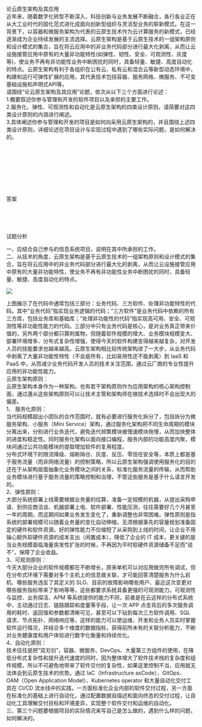 <div class="detail lh2"><p>论云原生架构及其应用<br/>近年来，随着数字化转型不断深入，科技创新与业务发展不断融合，各行各业正在从大工业时代的固化范式进化成面向创新型组织与灵活型业务的崭新模式。在这一背景下，以容器和微服务架构为代表的云原生技术作为云计算服务的新模式，已经逐渐成为企业持续发展的主流选择。云原生架构是基于云原生技术的一组架构原则和设计模式的集合，旨在将云应用中的非业务代码部分进行最大化剥离，从而让云设施接管应用中原有的大量非功能特性(如弹性、韧性、安全、可观测性、灰度等)，使业务不再有非功能性业务中断困扰的同时，具备轻量、敏捷、高度自动化的特点。云原生架构有利于各组织在公有云、私有云和混合云等新型动态环境中，构建和运行可弹性扩展的应用，其代表技术包括容器、服务网格、微服务、不可变基础设施和声明式API等。<br/>请围绕“论云原生架构及其应用”论题，依次从以下三个方面进行论述：<br/>1.概要叙述你参与管理和开发的软件项目以及承担的主要工作。<br/>2.服务化、弹性、可观测性和自动化是云原生架构的四类设计原则，请简要对这四类设计原则的内涵进行阐述。<br/>3.具体阐述你参与管理和开发的项目是如何向采用云原生架构的，并且围绕上述四类设计原则，详细论述在项目设计与实现过程中遇到了哪些实际问题，是如何解决的。<br/><br/></p><br/><br/><p><br/></p><br/><br/>答案<br/><p><br/></p><br/><br/>试题分析<br/><p>一、应结合自己参与的信息系统项目，说明在其中所承担的工作。<br/>二、从技术的角度，云原生架构是基于云原生技术的一组架构原则和设计模式的集合，旨在将云应用中的非业务代码部分进行最大化的剥离，从而让云设施接管应用中原有的大量非功能特性，使业务不再有非功能性业务中断困扰的同时，具备轻量、敏捷、高度自动化的特点。<br/></p><div><img src="https://img.kuaiwenyun.com/images/shiti/2020-11/95/YjSakPeqy8.png" style="max-width:100%;"/><br/></div><p>上图展示了在代码中通常包括三部分：业务代码、三方软件、处理非功能特性的代码。其中“业务代码”指实现业务逻辑的代码；“三方软件”是业务代码中依赖的所有三方库，包括业务库和基础库；“处理非功能性的代码”指实现高可用、安全、可观测性等非功能性能力的代码。三部分中只有业务代码是核心，是对业务真正带来价值的，另外两个部分都只算附属物，但随着软件规模的增大、业务模块规模变大、部署环境增多、分布式复杂性增强，使得今天的软件构建变得越来越复杂，对开发人员的技能要求也越来越高。云原生架构相比较传统架构进了一大步，从业务代码中剥离了大量非功能性特性（不会是所有，比如易用性还不能剥离）到 IaaS 和 PaaS 中，从而减少业务代码开发人员的技术关注范围，通过云厂商的专业性提升应用的非功能性能力。<br/>云原生架构原则：<br/>云原生架构本身作为一种架构，也有若干架构原则作为应用架构的核心架构控制面，通过遵从这些架构原则可以让技术主管和架构师在做技术选择时不会出现大的偏差。<br/>1、 服务化原则：<br/>当代码规模超出小团队的合作范围时，就有必要进行服务化拆分了，包括拆分为微服务架构、小服务（Mini Service）架构，通过服务化架构把不同生命周期的模块分离出来，分别进行业务迭代，避免迭代频繁模块被慢速模块拖慢，从而加快整体的进度和稳定性。同时服务化架构以面向接口编程，服务内部的功能高度内聚，模块间通过公共功能模块的提取增加软件的复用程度。<br/>分布式环境下的限流降级、熔断隔仓、灰度、反压、零信任安全等，本质上都是基于服务流量（而非网络流量）的控制策略，所以云原生架构强调使用服务化的目的还在于从架构层面抽象化业务模块之间的关系，标准化服务流量的传输，从而帮助业务模块进行基于服务流量的策略控制和治理，不管这些服务是基于什么语言开发的。<br/>2、弹性原则：<br/>大部分系统部署上线需要根据业务量的估算，准备一定规模的机器，从提出采购申请、到供应商洽谈、机器部署上电、软件部署、性能压测，往往需要好几个月甚至一年的周期，而这期间如果业务发生变化了，重新调整也非常困难。弹性原则是指系统的部署规模可以随着业务量的变化自动伸缩，无须根据事先的容量规划准备固定的硬件和软件资源。好的弹性能力不仅缩短了从采购到上线的时间，让企业不用操心额外软硬件资源的成本支出（闲置成本），降低了企业的 IT 成本，更关键的是当业务规模面临海量突发性扩张的时候，不再因为平时软硬件资源储备不足而“说不”，保障了企业收益。<br/>3、可观测原则：<br/>今天大部分企业的软件规模都在不断增长，原来单机可以对应用做完所有调试，但在分布式环境下需要对多个主机上的信息做关联，才可能回答清楚服务为什么宕机、哪些服务违反了其定义的 SLO、目前的故障影响哪些用户、最近这次变更对哪些服务指标带来了影响等等，这些都要求系统具备更强的可观测能力。可观测性与监控、业务探活、APM 等系统提供的能力不同，前者是在云这样的分布式系统中，主动通过日志、链路跟踪和度量等手段，让一次 APP 点击背后的多次服务调用的耗时、返回值和参数都清晰可见，甚至可以下钻到每次三方软件调用、SQL 请求、节点拓扑、网络响应等，这样的能力可以使运维、开发和业务人员实时掌握软件运行情况，并结合多个维度的数据指标，获得前所未有的关联分析能力，不断对业务健康度和用户体验进行数字化衡量和持续优化。<br/>4、自动化原则：<br/>技术往往是把“双刃剑”，容器、微服务、DevOps、大量第三方组件的使用，在降低分布式复杂性和提升迭代速度的同时，因为整体增大了软件技术栈的复杂度和组件规模，所以不可避免地带来了软件交付的复杂性，如果这里控制不当，应用就无法体会到云原生技术的优势。通过 IaC（Infrastructure asCode）、GitOps、OAM（Open Application Model）、Kubernetes operator 和大量自动化交付工具在 CI/CD 流水线中的实践，一方面标准化企业内部的软件交付过程，另一方面在标准化的基础上进行自动化，通过配置数据自描述和面向终态的交付过程，让自动化工具理解交付目标和环境差异，实现整个软件交付和运维的自动化。<br/>三、第三个问题要根据项目的实际情况来写自己是怎么做的，遇到什么样的问题，如何解决的。   <br/></p></div>